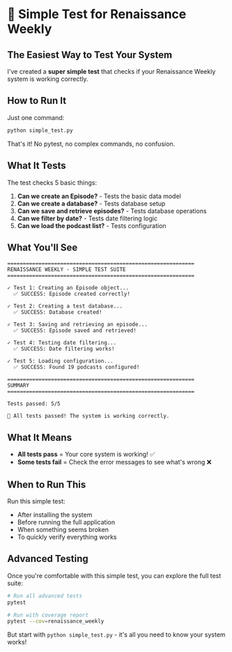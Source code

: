 # 🧪 Simple Test for Renaissance Weekly

## The Easiest Way to Test Your System

I've created a **super simple test** that checks if your Renaissance Weekly system is working correctly.

## How to Run It

Just one command:

```bash
python simple_test.py
```

That's it! No pytest, no complex commands, no confusion.

## What It Tests

The test checks 5 basic things:

1. **Can we create an Episode?** - Tests the basic data model
2. **Can we create a database?** - Tests database setup
3. **Can we save and retrieve episodes?** - Tests database operations
4. **Can we filter by date?** - Tests date filtering logic
5. **Can we load the podcast list?** - Tests configuration

## What You'll See

```
============================================================
RENAISSANCE WEEKLY - SIMPLE TEST SUITE
============================================================

✓ Test 1: Creating an Episode object...
  ✅ SUCCESS: Episode created correctly!

✓ Test 2: Creating a test database...
  ✅ SUCCESS: Database created!

✓ Test 3: Saving and retrieving an episode...
  ✅ SUCCESS: Episode saved and retrieved!

✓ Test 4: Testing date filtering...
  ✅ SUCCESS: Date filtering works!

✓ Test 5: Loading configuration...
  ✅ SUCCESS: Found 19 podcasts configured!

============================================================
SUMMARY
============================================================

Tests passed: 5/5

🎉 All tests passed! The system is working correctly.
```

## What It Means

- **All tests pass** = Your core system is working! ✅
- **Some tests fail** = Check the error messages to see what's wrong ❌

## When to Run This

Run this simple test:
- After installing the system
- Before running the full application
- When something seems broken
- To quickly verify everything works

## Advanced Testing

Once you're comfortable with this simple test, you can explore the full test suite:

```bash
# Run all advanced tests
pytest

# Run with coverage report
pytest --cov=renaissance_weekly
```

But start with `python simple_test.py` - it's all you need to know your system works!